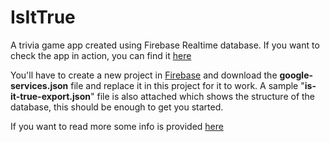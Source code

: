 # IsItTrue
A trivia game app created using Firebase Realtime database.
If you want to check the app in action, you can find it [here](https://play.google.com/store/apps/details?id=com.thinkinghats.isittrue)

You'll have to create a new project in [Firebase](https://firebase.google.com/) and download the **google-services.json** file and replace it in this project for it to work.
A sample "**is-it-true-export.json**" file is also attached which shows the structure of the database, this should be enough to get you started.

If you want to read more some info is provided [here](https://medium.com/@prakash_pun/open-sourcing-is-it-true-android-trivia-game-app-47f8753b801b)
